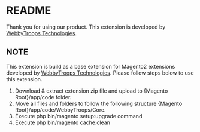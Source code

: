 # README
Thank you for using our product.
This extension is developed by [WebbyTroops Technologies](https://webbytroops.com/).

## NOTE
This extension is build as a base extension for Magento2 extensions developed by [WebbyTroops Technologies](https://webbytroops.com/). Please follow steps below to use this extension.

1) Download & extract extension zip file and upload to {Magento Root}/app/code folder.
2) Move all files and folders to follow the following structure {Magento Root}/app/code/WebbyTroops/Core.
3) Execute php bin/magento setup:upgrade command
4) Execute php bin/magento cache:clean
